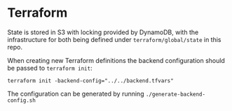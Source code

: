# Terraform

State is stored in S3 with locking provided by DynamoDB, with the infrastructure
for both being defined under `terraform/global/state` in this repo.

When creating new Terraform definitions the backend configuration should be
passed to `terraform init`:

```
terraform init -backend-config="../../backend.tfvars"
```

The configuration can be generated by running `./generate-backend-config.sh`